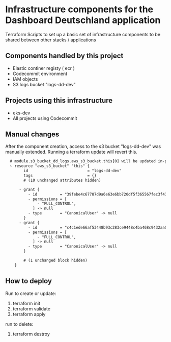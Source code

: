 # Infrastructure components for the Dashboard Deutschland application

Terraform Scripts to set up a basic set of infrastructure components to be shared between other stacks / applications

## Components handled by this project

* Elastic continer registy ( ecr )
* Codecommit environment
* IAM objects
* S3 logs bucket "logs-dd-dev"

## Projects using this infrastructure

* eks-dev
* All projects using Codecommit

## Manual changes

After the component creation, access to the s3 bucket "logs-dd-dev" was manually extended.
Running a terraform update will revert this.

```diff
  # module.s3_bucket_dd_logs.aws_s3_bucket.this[0] will be updated in-place
  ~ resource "aws_s3_bucket" "this" {
        id                          = "logs-dd-dev"
        tags                        = {}
        # (10 unchanged attributes hidden)

      - grant {
          - id          = "39febe4c67787d9a6e63e6bb720df5f365567fec3f43466e0a3b00a0d860812f" -> null
          - permissions = [
              - "FULL_CONTROL",
            ] -> null
          - type        = "CanonicalUser" -> null
        }
      - grant {
          - id          = "c4c1ede66af53448b93c283ce9448c4ba468c9432aa01d700d3878632f77d2d0" -> null
          - permissions = [
              - "FULL_CONTROL",
            ] -> null
          - type        = "CanonicalUser" -> null
        }

        # (1 unchanged block hidden)
    }

```

## How to deploy

Run to create or update:

1. terraform init
2. terraform validate
3. terraform apply

run to delete:

1. terraform destroy
